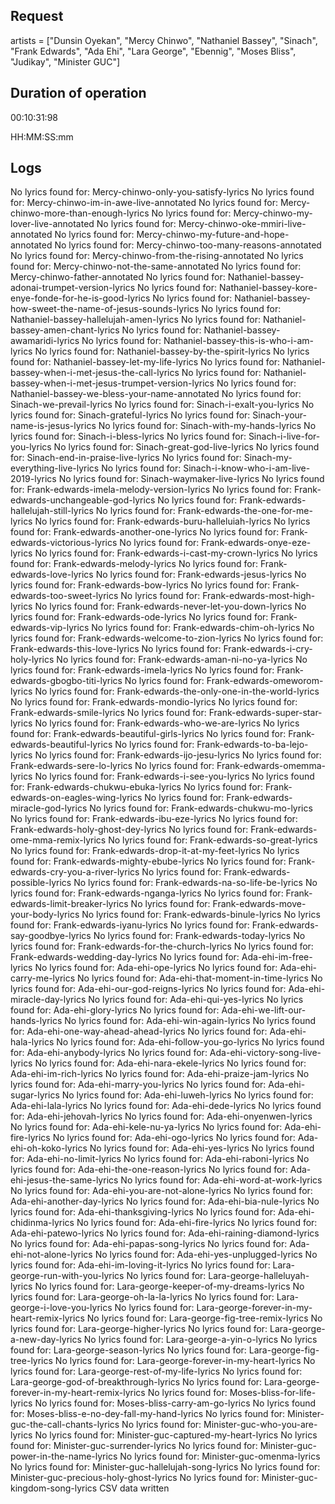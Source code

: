 ## Request
artists = ["Dunsin Oyekan", "Mercy Chinwo", "Nathaniel Bassey", "Sinach", "Frank Edwards", "Ada Ehi", "Lara George", "Ebennig", "Moses Bliss", "Judikay", "Minister GUC"]

## Duration of operation
00:10:31:98

HH:MM:SS:mm

## Logs
No lyrics found for:  Mercy-chinwo-only-you-satisfy-lyrics
No lyrics found for:  Mercy-chinwo-im-in-awe-live-annotated
No lyrics found for:  Mercy-chinwo-more-than-enough-lyrics
No lyrics found for:  Mercy-chinwo-my-lover-live-annotated
No lyrics found for:  Mercy-chinwo-oke-mmiri-live-annotated
No lyrics found for:  Mercy-chinwo-my-future-and-hope-annotated
No lyrics found for:  Mercy-chinwo-too-many-reasons-annotated
No lyrics found for:  Mercy-chinwo-from-the-rising-annotated
No lyrics found for:  Mercy-chinwo-not-the-same-annotated
No lyrics found for:  Mercy-chinwo-father-annotated
No lyrics found for:  Nathaniel-bassey-adonai-trumpet-version-lyrics
No lyrics found for:  Nathaniel-bassey-kore-enye-fonde-for-he-is-good-lyrics
No lyrics found for:  Nathaniel-bassey-how-sweet-the-name-of-jesus-sounds-lyrics
No lyrics found for:  Nathaniel-bassey-hallelujah-amen-lyrics
No lyrics found for:  Nathaniel-bassey-amen-chant-lyrics
No lyrics found for:  Nathaniel-bassey-awamaridi-lyrics
No lyrics found for:  Nathaniel-bassey-this-is-who-i-am-lyrics
No lyrics found for:  Nathaniel-bassey-by-the-spirit-lyrics
No lyrics found for:  Nathaniel-bassey-let-my-life-lyrics
No lyrics found for:  Nathaniel-bassey-when-i-met-jesus-the-call-lyrics
No lyrics found for:  Nathaniel-bassey-when-i-met-jesus-trumpet-version-lyrics
No lyrics found for:  Nathaniel-bassey-we-bless-your-name-annotated
No lyrics found for:  Sinach-we-prevail-lyrics
No lyrics found for:  Sinach-i-exalt-you-lyrics
No lyrics found for:  Sinach-grateful-lyrics
No lyrics found for:  Sinach-your-name-is-jesus-lyrics
No lyrics found for:  Sinach-with-my-hands-lyrics
No lyrics found for:  Sinach-i-bless-lyrics
No lyrics found for:  Sinach-i-live-for-you-lyrics
No lyrics found for:  Sinach-great-god-live-lyrics
No lyrics found for:  Sinach-end-in-praise-live-lyrics
No lyrics found for:  Sinach-my-everything-live-lyrics
No lyrics found for:  Sinach-i-know-who-i-am-live-2019-lyrics
No lyrics found for:  Sinach-waymaker-live-lyrics
No lyrics found for:  Frank-edwards-imela-melody-version-lyrics
No lyrics found for:  Frank-edwards-unchangeable-god-lyrics
No lyrics found for:  Frank-edwards-hallelujah-still-lyrics
No lyrics found for:  Frank-edwards-the-one-for-me-lyrics
No lyrics found for:  Frank-edwards-buru-halleluiah-lyrics
No lyrics found for:  Frank-edwards-another-one-lyrics
No lyrics found for:  Frank-edwards-victorious-lyrics
No lyrics found for:  Frank-edwards-onye-eze-lyrics
No lyrics found for:  Frank-edwards-i-cast-my-crown-lyrics
No lyrics found for:  Frank-edwards-melody-lyrics
No lyrics found for:  Frank-edwards-love-lyrics
No lyrics found for:  Frank-edwards-jesus-lyrics
No lyrics found for:  Frank-edwards-bow-lyrics
No lyrics found for:  Frank-edwards-too-sweet-lyrics
No lyrics found for:  Frank-edwards-most-high-lyrics
No lyrics found for:  Frank-edwards-never-let-you-down-lyrics
No lyrics found for:  Frank-edwards-ode-lyrics
No lyrics found for:  Frank-edwards-vip-lyrics
No lyrics found for:  Frank-edwards-chim-oh-lyrics
No lyrics found for:  Frank-edwards-welcome-to-zion-lyrics
No lyrics found for:  Frank-edwards-this-love-lyrics
No lyrics found for:  Frank-edwards-i-cry-holy-lyrics
No lyrics found for:  Frank-edwards-aman-ni-no-ya-lyrics
No lyrics found for:  Frank-edwards-imela-lyrics
No lyrics found for:  Frank-edwards-gbogbo-titi-lyrics
No lyrics found for:  Frank-edwards-omeworom-lyrics
No lyrics found for:  Frank-edwards-the-only-one-in-the-world-lyrics
No lyrics found for:  Frank-edwards-mondio-lyrics
No lyrics found for:  Frank-edwards-smile-lyrics
No lyrics found for:  Frank-edwards-super-star-lyrics
No lyrics found for:  Frank-edwards-who-we-are-lyrics
No lyrics found for:  Frank-edwards-beautiful-girls-lyrics
No lyrics found for:  Frank-edwards-beautiful-lyrics
No lyrics found for:  Frank-edwards-to-ba-lejo-lyrics
No lyrics found for:  Frank-edwards-ijo-jesu-lyrics
No lyrics found for:  Frank-edwards-sere-lo-lyrics
No lyrics found for:  Frank-edwards-omemma-lyrics
No lyrics found for:  Frank-edwards-i-see-you-lyrics
No lyrics found for:  Frank-edwards-chukwu-ebuka-lyrics
No lyrics found for:  Frank-edwards-on-eagles-wing-lyrics
No lyrics found for:  Frank-edwards-miracle-god-lyrics
No lyrics found for:  Frank-edwards-chukwu-mo-lyrics
No lyrics found for:  Frank-edwards-ibu-eze-lyrics
No lyrics found for:  Frank-edwards-holy-ghost-dey-lyrics
No lyrics found for:  Frank-edwards-ome-mma-remix-lyrics
No lyrics found for:  Frank-edwards-so-great-lyrics
No lyrics found for:  Frank-edwards-drop-it-at-my-feet-lyrics
No lyrics found for:  Frank-edwards-mighty-ebube-lyrics
No lyrics found for:  Frank-edwards-cry-you-a-river-lyrics
No lyrics found for:  Frank-edwards-possible-lyrics
No lyrics found for:  Frank-edwards-na-so-life-be-lyrics
No lyrics found for:  Frank-edwards-nganga-lyrics
No lyrics found for:  Frank-edwards-limit-breaker-lyrics
No lyrics found for:  Frank-edwards-move-your-body-lyrics
No lyrics found for:  Frank-edwards-binule-lyrics
No lyrics found for:  Frank-edwards-iyanu-lyrics
No lyrics found for:  Frank-edwards-say-goodbye-lyrics
No lyrics found for:  Frank-edwards-today-lyrics
No lyrics found for:  Frank-edwards-for-the-church-lyrics
No lyrics found for:  Frank-edwards-wedding-day-lyrics
No lyrics found for:  Ada-ehi-im-free-lyrics
No lyrics found for:  Ada-ehi-ope-lyrics
No lyrics found for:  Ada-ehi-carry-me-lyrics
No lyrics found for:  Ada-ehi-that-moment-in-time-lyrics
No lyrics found for:  Ada-ehi-our-god-reigns-lyrics
No lyrics found for:  Ada-ehi-miracle-day-lyrics
No lyrics found for:  Ada-ehi-qui-yes-lyrics
No lyrics found for:  Ada-ehi-glory-lyrics
No lyrics found for:  Ada-ehi-we-lift-our-hands-lyrics
No lyrics found for:  Ada-ehi-win-again-lyrics
No lyrics found for:  Ada-ehi-one-way-ahead-ahead-lyrics
No lyrics found for:  Ada-ehi-hala-lyrics
No lyrics found for:  Ada-ehi-follow-you-go-lyrics
No lyrics found for:  Ada-ehi-anybody-lyrics
No lyrics found for:  Ada-ehi-victory-song-live-lyrics
No lyrics found for:  Ada-ehi-nara-ekele-lyrics
No lyrics found for:  Ada-ehi-im-rich-lyrics
No lyrics found for:  Ada-ehi-praize-jam-lyrics
No lyrics found for:  Ada-ehi-marry-you-lyrics
No lyrics found for:  Ada-ehi-sugar-lyrics
No lyrics found for:  Ada-ehi-luweh-lyrics
No lyrics found for:  Ada-ehi-lala-lyrics
No lyrics found for:  Ada-ehi-dede-lyrics
No lyrics found for:  Ada-ehi-jehovah-lyrics
No lyrics found for:  Ada-ehi-onyenwen-lyrics
No lyrics found for:  Ada-ehi-kele-nu-ya-lyrics
No lyrics found for:  Ada-ehi-fire-lyrics
No lyrics found for:  Ada-ehi-ogo-lyrics
No lyrics found for:  Ada-ehi-oh-koko-lyrics
No lyrics found for:  Ada-ehi-yes-lyrics
No lyrics found for:  Ada-ehi-no-limit-lyrics
No lyrics found for:  Ada-ehi-raboni-lyrics
No lyrics found for:  Ada-ehi-the-one-reason-lyrics
No lyrics found for:  Ada-ehi-jesus-the-same-lyrics
No lyrics found for:  Ada-ehi-word-at-work-lyrics
No lyrics found for:  Ada-ehi-you-are-not-alone-lyrics
No lyrics found for:  Ada-ehi-another-day-lyrics
No lyrics found for:  Ada-ehi-bia-nule-lyrics
No lyrics found for:  Ada-ehi-thanksgiving-lyrics
No lyrics found for:  Ada-ehi-chidinma-lyrics
No lyrics found for:  Ada-ehi-fire-lyrics
No lyrics found for:  Ada-ehi-patewo-lyrics
No lyrics found for:  Ada-ehi-raining-diamond-lyrics
No lyrics found for:  Ada-ehi-papas-song-lyrics
No lyrics found for:  Ada-ehi-not-alone-lyrics
No lyrics found for:  Ada-ehi-yes-unplugged-lyrics
No lyrics found for:  Ada-ehi-im-loving-it-lyrics
No lyrics found for:  Lara-george-run-with-you-lyrics
No lyrics found for:  Lara-george-halleluyah-lyrics
No lyrics found for:  Lara-george-keeper-of-my-dreams-lyrics
No lyrics found for:  Lara-george-oh-la-la-lyrics
No lyrics found for:  Lara-george-i-love-you-lyrics
No lyrics found for:  Lara-george-forever-in-my-heart-remix-lyrics
No lyrics found for:  Lara-george-fig-tree-remix-lyrics
No lyrics found for:  Lara-george-higher-lyrics
No lyrics found for:  Lara-george-a-new-day-lyrics
No lyrics found for:  Lara-george-a-yin-o-lyrics
No lyrics found for:  Lara-george-season-lyrics
No lyrics found for:  Lara-george-fig-tree-lyrics
No lyrics found for:  Lara-george-forever-in-my-heart-lyrics
No lyrics found for:  Lara-george-rest-of-my-life-lyrics
No lyrics found for:  Lara-george-god-of-breakthrough-lyrics
No lyrics found for:  Lara-george-forever-in-my-heart-remix-lyrics
No lyrics found for:  Moses-bliss-for-life-lyrics
No lyrics found for:  Moses-bliss-carry-am-go-lyrics
No lyrics found for:  Moses-bliss-e-no-dey-fall-my-hand-lyrics
No lyrics found for:  Minister-guc-the-call-chants-lyrics
No lyrics found for:  Minister-guc-who-you-are-lyrics
No lyrics found for:  Minister-guc-captured-my-heart-lyrics
No lyrics found for:  Minister-guc-surrender-lyrics
No lyrics found for:  Minister-guc-power-in-the-name-lyrics
No lyrics found for:  Minister-guc-omenma-lyrics
No lyrics found for:  Minister-guc-hallelujah-song-lyrics
No lyrics found for:  Minister-guc-precious-holy-ghost-lyrics
No lyrics found for:  Minister-guc-kingdom-song-lyrics
CSV data written
